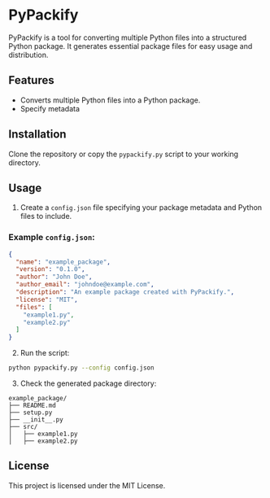 # PyPackify

PyPackify is a tool for converting multiple Python files into a structured Python package. It generates essential package files for easy usage and distribution.

## Features

* Converts multiple Python files into a Python package.
* Specify metadata

## Installation

Clone the repository or copy the `pypackify.py` script to your working directory.

## Usage

1. Create a `config.json` file specifying your package metadata and Python files to include.

### Example `config.json`:

```json
{
  "name": "example_package",
  "version": "0.1.0",
  "author": "John Doe",
  "author_email": "johndoe@example.com",
  "description": "An example package created with PyPackify.",
  "license": "MIT",
  "files": [
    "example1.py",
    "example2.py"
  ]
}
```

2. Run the script:

```bash
python pypackify.py --config config.json
```

3. Check the generated package directory:

```
example_package/
├── README.md
├── setup.py
├── __init__.py
├── src/
│   ├── example1.py
│   ├── example2.py
```

## License

This project is licensed under the MIT License.
